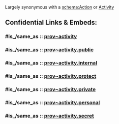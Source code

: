 
Largely synonymous with a [schema:Action](../schema.org/Class/is_a_/action.md) or [Activity](../schema.org/Class/is_a_/Activity.md) 


## Confidential Links & Embeds: 

### #is_/same_as :: [prov~activity](/_Standards/Schemas/prov/prov~activity.md) 

### #is_/same_as :: [prov~activity.public](/_public/Schemas/prov/prov~activity.public.md) 

### #is_/same_as :: [prov~activity.internal](/_internal/Schemas/prov/prov~activity.internal.md) 

### #is_/same_as :: [prov~activity.protect](/_protect/Schemas/prov/prov~activity.protect.md) 

### #is_/same_as :: [prov~activity.private](/_private/Schemas/prov/prov~activity.private.md) 

### #is_/same_as :: [prov~activity.personal](/_personal/Schemas/prov/prov~activity.personal.md) 

### #is_/same_as :: [prov~activity.secret](/_secret/Schemas/prov/prov~activity.secret.md)


